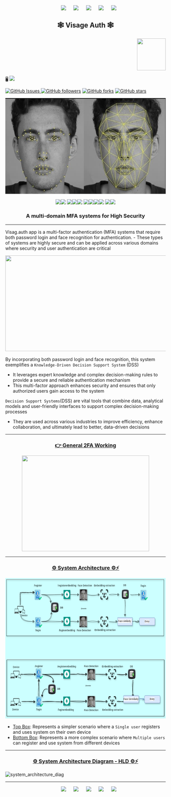 <!--Head -->

<div align="center"> 
&nbsp;&nbsp;&nbsp;&nbsp;
<a href="https://www.linkedin.com/in/mukesh-manral/"><img src="https://img.shields.io/badge/LinkedIn-411AFF?style=for-the-badge&logo=LinkedIn&logoColor=white" /></a>  
&nbsp;&nbsp;&nbsp;&nbsp;
<a href="https://www.kaggle.com/mukeshmanral"><img src="https://img.shields.io/badge/Kaggle-411AFF?style=for-the-badge&logo=Kaggle&logoColor=white" /></a>
&nbsp;&nbsp;&nbsp;&nbsp;
<a href="https://medium.com/@manralai/lists"><img src="https://img.shields.io/badge/Medium-411AFF?style=for-the-badge&logo=Medium&logoColor=white" /></a>
&nbsp;&nbsp;&nbsp;&nbsp;
<a href="https://www.youtube.com/@manralai"><img src="https://img.shields.io/badge/Youtube-411AFF?style=for-the-badge&logo=Youtube&logoColor=white" /></a>
&nbsp;&nbsp;&nbsp;&nbsp; 
<a href="https://www.instagram.com/manralai/"><img src="https://img.shields.io/badge/Instagram-411AFF?style=for-the-badge&logo=Instagram&logoColor=white" /></a>
</div>
<!-- <a href="https://discord.user"><img alt="discord_logo" src="https://img.shields.io/badge/Discord-411AFF?style=for-the-badge&logo=discord&logoColor=white"/></a>
&nbsp;&nbsp;&nbsp;&nbsp; 
#<a href="https://twitter.com/WebXDAO"> <img src="https://img.shields.io/badge/X_(Twitter)-411AFF?style=for-the-badge&logo=x&logoColor=white" />
</a> -->
</div>

<h2>
    <p align="center">
     🕸  Visage Auth 🕸
    </p>
</h2>

<p align="right">
  <kbd><img src="https://github.com/user-attachments/assets/9aeb87b7-e80a-450c-a68b-97d38ccc6b09" height='100' width='90'> </kbd>
</p>


🖥 <a href="https://manralai.medium.com/face-recognition-in-mfa-the-next-big-thing-end2end-implementation-e2052473b831"><img src="https://img.shields.io/badge/MoreInformation-411AFF?style=for-the-badge&logo=Medium&logoColor=white" /></a>
&nbsp;&nbsp;&nbsp;&nbsp; 



[![GitHub Issues](https://img.shields.io/github/issues/MvMukesh/visage.auth.svg) ![GitHub followers](https://img.shields.io/github/followers/MvMukesh.svg?style=social\&label=Follow\&maxAge=2592000)](https://github.com/MvMukesh?tab=followers) [![GitHub forks](https://img.shields.io/github/forks/MvMukesh/visage.auth.svg?style=social\&label=Fork\&maxAge=2592000)](https://github.com/MvMukesh/visage.auth/network/) [![GitHub stars](https://img.shields.io/github/stars/MvMukesh/visage.auth.svg?style=social\&label=Star\&maxAge=2592000)](https://github.com/MvMukesh/visage.auth/stargazers/)


<p align="center">
  <kbd><img src="https://github.com/MvMukesh/visage.auth/blob/main/visage_auth.png" height='300' width='600'> </kbd>
</p>


<p align="center">
<img src="https://img.shields.io/badge/Domain%20-MFA-blue.svg" ><img src="https://img.shields.io/badge/Computer%20Vision-orange.svg">  <img src="https://img.shields.io/badge/Library Used%20-DeepFace-blue.svg" ><img src="https://img.shields.io/badge/MTCNN-yellow.svg"><img src="https://img.shields.io/badge/FaceNet-yellow.svg">  <img src=https://img.shields.io/badge/Built%20using-Python-yellow><img src="https://img.shields.io/badge/-Html5-orange"><img src="https://img.shields.io/badge/JavaScript-blue"><img src="https://img.shields.io/badge/-Bootstrap-blueviolet">  <img src="https://img.shields.io/badge/Web Frameworks%20-FastAPI-green"><img src="https://img.shields.io/badge/-Starlette-green">
</p>

<h3>
<p align="center">
A multi-domain MFA systems for High Security
</p>
</h3>

<hr> 
</hr>
Visag.auth app is a multi-factor authentication (MFA) systems that require both password login and face recognition for authentication. 
- These types of systems are highly secure and can be applied across various domains where security and user authentication are critical

<p align="center">
  <kbd><img src="https://github.com/user-attachments/assets/8c19aad1-e47b-4ddd-a0d2-d44fd8355d71" height='300' width='600'> </kbd>
</p>

By incorporating both password login and face recognition, this system exemplifies a `Knowledge-Driven Decision Support System` (DSS)
- It leverages expert knowledge and complex decision-making rules to provide a secure and reliable authentication mechanism
- This multi-factor approach enhances security and ensures that only authorized users gain access to the system

`Decision Support Systems`(DSS) are vital tools that combine data, analytical models and user-friendly interfaces to support complex decision-making processes
- They are used across various industries to improve efficiency, enhance collaboration, and ultimately lead to better, data-driven decisions

<hr>
</hr>

<h3>
<p align="center">
  <u>
    👉 General 2FA Working
  </u>
</p>
</h3>
<p align="center">
  <kbd><img src="https://github.com/user-attachments/assets/e8d26931-c30a-4846-9624-73b3faee5645" height='300' width='400'> </kbd>
</p>

<hr>

<h3>
<p align="center">
  <u>
    ⚙️ System Architecture ⚙⚡
  </u>
</p>
</h3>
<p align="center">
  <kbd><img src="https://github.com/MvMukesh/visage.auth/blob/main/system_architecture_diag.png" height='440' width='700'> </kbd>
</p>

* <u>Top Box</u>: Represents a simpler scenario where a `Single user` registers and uses system on their own device
* <u>Bottom Box</u>: Represents a more complex scenario where `Multiple users` can register and use system from different devices

<hr> </hr>

<h3>
<p align="center">
  <u>
    ⚙️ System Architecture Diagram - HLD ⚙⚡
  </u>
</p>
</h3>

<!-- ![system_architecture_diag](https://github.com/user-attachments/assets/a7ae774b-b92f-481b-8195-ade6dd5c5296) -->

![system_architecture_diag](https://github.com/user-attachments/assets/cd4990cb-0ddf-4ebc-8ba6-20d1c6ba83cb)


<hr>
<!--Footer -->

<div align="center"> 
&nbsp;&nbsp;&nbsp;&nbsp;
<a href="https://www.linkedin.com/in/mukesh-manral/"><img src="https://img.shields.io/badge/LinkedIn-411AFF?style=for-the-badge&logo=LinkedIn&logoColor=white" /></a>  
&nbsp;&nbsp;&nbsp;&nbsp;
<a href="https://www.youtube.com/@manralai"><img src="https://img.shields.io/badge/Youtube-411AFF?style=for-the-badge&logo=Youtube&logoColor=white" /></a>
&nbsp;&nbsp;&nbsp;&nbsp;
<a href="https://medium.com/@manralai/lists"><img src="https://img.shields.io/badge/Medium-411AFF?style=for-the-badge&logo=Medium&logoColor=white" /></a>
&nbsp;&nbsp;&nbsp;&nbsp; 
<a href="https://www.instagram.com/manralai/"><img src="https://img.shields.io/badge/Instagram-411AFF?style=for-the-badge&logo=Instagram&logoColor=white" /></a>
&nbsp;&nbsp;&nbsp;&nbsp; 
<a href="https://www.kaggle.com/mukeshmanral"><img src="https://img.shields.io/badge/Kaggle-411AFF?style=for-the-badge&logo=Kaggle&logoColor=white" /></a>
<!-- <a href="https://discord.user"><img alt="discord_logo" src="https://img.shields.io/badge/Discord-411AFF?style=for-the-badge&logo=discord&logoColor=white"/></a>
&nbsp;&nbsp;&nbsp;&nbsp; 
#<a href="https://twitter.com/WebXDAO"> <img src="https://img.shields.io/badge/X_(Twitter)-411AFF?style=for-the-badge&logo=x&logoColor=white" />
</a> -->
</div>




